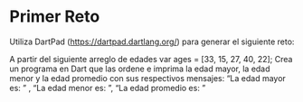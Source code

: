 # Primer Reto
Utiliza DartPad (https://dartpad.dartlang.org/) para generar el siguiente reto:

A partir del siguiente arreglo de edades var ages = [33, 15, 27, 40, 22];
Crea un programa en Dart que las ordene e imprima la edad mayor, la edad menor y la edad promedio con sus respectivos mensajes: “La edad mayor es: ” , “La edad menor es: ”, “La edad promedio es: ”
<!-- ```
void main() {
  var ages = [33, 15, 27, 40, 22];
  
  // Ordenar las edades de menor a mayor
  ages.sort();
  
  // Calcular la edad mayor, menor y promedio
  var edadMayor = ages.last;
  var edadMenor = ages.first;
  var sumaEdades = ages.reduce((a, b) => a + b);
  var edadPromedio = sumaEdades / ages.length;
  
  // Imprimir los resultados
  print("La edad mayor es: $edadMayor");
  print("La edad menor es: $edadMenor");
  print("La edad promedio es: $edadPromedio");
}
``` -->
